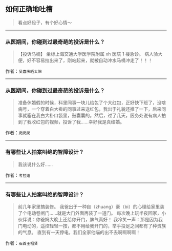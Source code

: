 ## 如何正确地吐槽

> 看点好段子，有个好心情～


 
---

### 从医期间，你碰到过最奇葩的投诉是什么？

> 【投诉马桶】
> 坐标上海交通大学医学院附属 xh 医院 1 楼急诊。
> 病人验大便，好不容易拉出来了，刚站起来，就被自动冲水马桶冲走了！！！


作者：`吴喜庆晒太阳`

---

### 从医期间，你碰到过最奇葩的投诉是什么？

> 准备休婚假的时候，科里同事一块儿给包了个大红包，正好快下班了，没啥病号，一个穿着白大褂的同事过来送红包，我出于礼貌还推了一下，后来同事就塞在我白大褂口袋里，鼓囊囊的。然后，过了几天，医务处说有病人拍到了我收红包的视频，投诉了我……幸好我是真结婚。


作者：`爬爬爬`

---

### 有哪些让人拍案叫绝的智障设计？

> 我该说什么好……


作者：`考拉迪`

---

### 有哪些让人拍案叫绝的智障设计？

> 前几年家里搞装修。
> 我爸出于一种自（zhuang）豪（bi）的心理给家里装了个电动卷闸门……就是大门外面再装了一道门。
> 每次晚上玩半夜回家，小伙伴说：你爸妈大晚上还给你开门，脾气真好！
> 我冷笑一声：那是因为我门电动的，遥控轻轻一按，都不用给我开门的，举手投足之间都有了种贵族的气息。
> 直到有一天停电，我们全家他喵的出不去啊啊啊啊！


作者：`石首王祖贤`